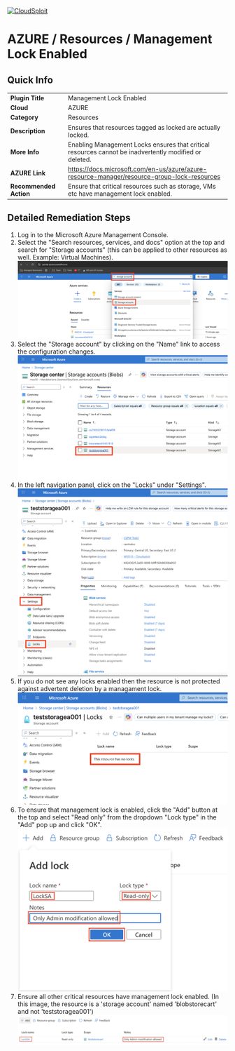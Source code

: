 [![CloudSploit](https://cloudsploit.com/img/logo-new-big-text-100.png "CloudSploit")](https://cloudsploit.com)

# AZURE / Resources / Management Lock Enabled

## Quick Info

| | |
|-|-|
| **Plugin Title** | Management Lock Enabled |
| **Cloud** | AZURE |
| **Category** | Resources |
| **Description** | Ensures that resources tagged as locked are actually locked. |
| **More Info** | Enabling Management Locks ensures that critical resources cannot be inadvertently modified or deleted. |
| **AZURE Link** | https://docs.microsoft.com/en-us/azure/azure-resource-manager/resource-group-lock-resources |
| **Recommended Action** | Ensure that critical resources such as storage, VMs etc have management lock enabled. |

## Detailed Remediation Steps
1. Log in to the Microsoft Azure Management Console.
2. Select the "Search resources, services, and docs" option at the top and search for "Storage accounts" (this can be applied to other resources as well. Example: Virtual Machines). </br> <img src="/resources/azure/resources/management-lock-enabled/step2.png"/>
3. Select the "Storage account" by clicking on the "Name" link to access the configuration changes. </br> <img src="/resources/azure/resources/management-lock-enabled/step3.png"/>
4. In the left navigation panel, click on the "Locks" under "Settings".</br> <img src="/resources/azure/resources/management-lock-enabled/step4.png"/>
5. If you do not see any locks enabled then the resource is not protected against advertent deletion by a managament lock.</br> <img src="/resources/azure/resources/management-lock-enabled/step5.png"/>
6. To ensure that management lock is enabled, click the "Add" button at the top and select "Read only" from the dropdown "Lock type" in the "Add" pop up and click "OK". </br> <img src="/resources/azure/resources/management-lock-enabled/step6.png"/>
7. Ensure all other critical resources have management lock enabled. (In this image, the resource is a 'storage account' named 'blobstorecart' and not 'teststoragea001')</br> <img src="/resources/azure/resources/management-lock-enabled/step7.png"/>
